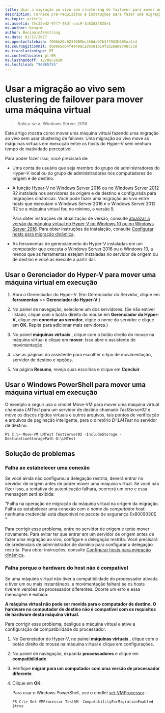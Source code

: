 ```yaml
---
title: Usar a migração ao vivo sem clustering de failover para mover uma máquina virtual
description: Fornece pré-requisitos e instruções para fazer uma migração ao vivo em um ambiente autônomo.
ms.topic: article
ms.assetid: 75c32e42-97f7-48df-aac9-1d82d34825e1
ms.author: benarm
author: BenjaminArmstrong
ms.date: 01/17/2017
ms.openlocfilehash: f006b20c023f009bc366da97b3f7982b985aa2c4
ms.sourcegitcommit: d08965d64f4a40ac20bc81b14f2d2ea89c48c5c8
ms.translationtype: MT
ms.contentlocale: pt-BR
ms.lasthandoff: 12/08/2020
ms.locfileid: "96865755"
---
```

# <a name="use-live-migration-without-failover-clustering-to-move-a-virtual-machine"></a>Usar a migração ao vivo sem clustering de failover para mover uma máquina virtual

>Aplica-se a: Windows Server 2016

Este artigo mostra como mover uma máquina virtual fazendo uma migração ao vivo sem usar clustering de failover. Uma migração ao vivo move as máquinas virtuais em execução entre os hosts do Hyper-V sem nenhum tempo de inatividade perceptível.

Para poder fazer isso, você precisará de:

- Uma conta de usuário que seja membro do grupo de administradores do Hyper-V local ou do grupo de administradores nos computadores de origem e de destino.

- A função Hyper-V no Windows Server 2016 ou no Windows Server 2012 R2 instalada nos servidores de origem e de destino e configurada para migrações dinâmicas. Você pode fazer uma migração ao vivo entre hosts que executam o Windows Server 2016 e o Windows Server 2012 R2 se a máquina virtual for, no mínimo, a versão 5.

    Para obter instruções de atualização de versão, consulte [atualizar a versão da máquina virtual no Hyper-V no Windows 10 ou no Windows Server 2016](../deploy/Upgrade-virtual-machine-version-in-Hyper-V-on-Windows-or-Windows-Server.md). Para obter instruções de instalação, consulte [Configurar hosts para migração dinâmica](../deploy/Set-up-hosts-for-live-migration-without-Failover-Clustering.md).

- As ferramentas de gerenciamento do Hyper-V instaladas em um computador que executa o Windows Server 2016 ou o Windows 10, a menos que as ferramentas estejam instaladas no servidor de origem ou de destino e você as execute a partir daí.

## <a name="use-hyper-v-manager-to-move-a-running-virtual-machine"></a>Usar o Gerenciador do Hyper-V para mover uma máquina virtual em execução

1.  Abra o Gerenciador do Hyper-V. (Em Gerenciador do Servidor, clique em **ferramentas**  >> **Gerenciador do Hyper-V**.)

2.  No painel de navegação, selecione um dos servidores. (Se não estiver listado, clique com o botão direito do mouse em **Gerenciador do Hyper-V**, clique em **conectar ao servidor**, digite o nome do servidor e clique em **OK**. Repita para adicionar mais servidores.)

3.  No painel **máquinas virtuais** , clique com o botão direito do mouse na máquina virtual e clique em **mover**. Isso abre o assistente de movimentação.

4.  Use as páginas do assistente para escolher o tipo de movimentação, servidor de destino e opções.

5.  Na página **Resumo**, reveja suas escolhas e clique em **Concluir**.

## <a name="use-windows-powershell-to-move-a-running-virtual-machine"></a>Usar o Windows PowerShell para mover uma máquina virtual em execução

O exemplo a seguir usa o cmdlet Move-VM para mover uma máquina virtual chamada *LMTest* para um servidor de destino chamado *TestServer02* e move os discos rígidos virtuais e outros arquivos, tais pontos de verificação e arquivos de paginação inteligente, para o diretório *D:\LMTest* no servidor de destino.

```
PS C:\> Move-VM LMTest TestServer02 -IncludeStorage -DestinationStoragePath D:\LMTest
```

## <a name="troubleshooting"></a>Solução de problemas

### <a name="failed-to-establish-a-connection"></a>Falha ao estabelecer uma conexão

Se você ainda não configurou a delegação restrita, deverá entrar no servidor de origem antes de poder mover uma máquina virtual. Se você não fizer isso, a tentativa de autenticação falhará, ocorrerá um erro e essa mensagem será exibida:

"Falha na operação de migração da máquina virtual na origem da migração.
Falha ao estabelecer uma conexão com o *nome do computador* host: nenhuma credencial está disponível no pacote de segurança 0x8009030E. "

 Para corrigir esse problema, entre no servidor de origem e tente mover novamente. Para evitar ter que entrar em um servidor de origem antes de fazer uma migração ao vivo, configure a delegação restrita. Você precisará de credenciais de administrador de domínio para configurar a delegação restrita. Para obter instruções, consulte [Configurar hosts para migração dinâmica](../deploy/Set-up-hosts-for-live-migration-without-Failover-Clustering.md).

 ### <a name="failed-because-the-host-hardware-isnt-compatible"></a>Falha porque o hardware do host não é compatível

 Se uma máquina virtual não tiver a compatibilidade do processador ativada e tiver um ou mais instantâneos, a movimentação falhará se os hosts tiverem versões de processador diferentes. Ocorre um erro e essa mensagem é exibida:

**A máquina virtual não pode ser movida para o computador de destino. O hardware no computador de destino não é compatível com os requisitos de hardware desta máquina virtual.**

 Para corrigir esse problema, desligue a máquina virtual e ative a configuração de compatibilidade do processador.

1. No Gerenciador do Hyper-V, no painel **máquinas virtuais** , clique com o botão direito do mouse na máquina virtual e clique em configurações.
2. No painel de navegação, expanda **processadores** e clique em **compatibilidade**.
3. Verifique **migrar para um computador com uma versão de processador diferente**.
4. Clique em **OK**.

   Para usar o Windows PowerShell, use o cmdlet [set-VMProcessor](/powershell/module/hyper-v/set-vmprocessor) :

   ```
   PS C:\> Set-VMProcessor TestVM -CompatibilityForMigrationEnabled $true
   ```
